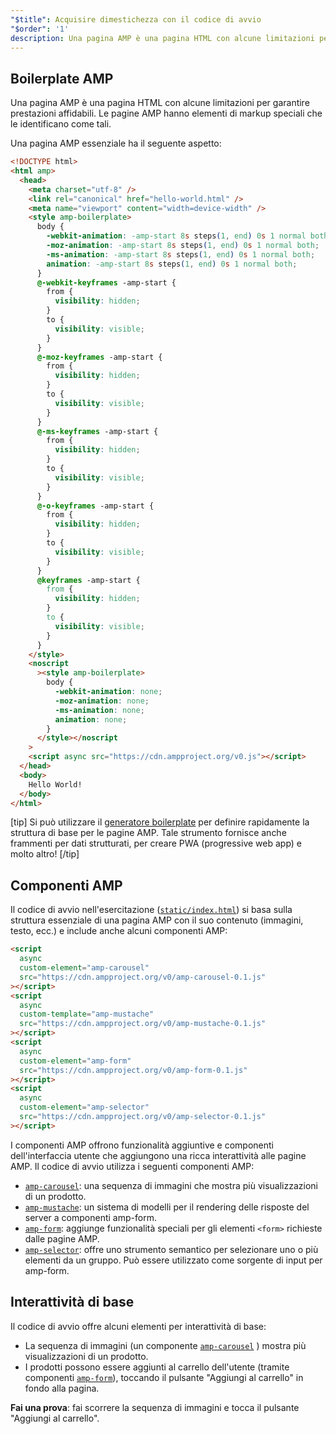 ```yaml
---
"$title": Acquisire dimestichezza con il codice di avvio
"$order": '1'
description: Una pagina AMP è una pagina HTML con alcune limitazioni per garantire prestazioni affidabili. Le pagine AMP hanno elementi di markup speciali che le identificano come tali.
---
```


## Boilerplate AMP

Una pagina AMP è una pagina HTML con alcune limitazioni per garantire prestazioni affidabili. Le pagine AMP hanno elementi di markup speciali che le identificano come tali.

Una pagina AMP essenziale ha il seguente aspetto:

```html
<!DOCTYPE html>
<html amp>
  <head>
    <meta charset="utf-8" />
    <link rel="canonical" href="hello-world.html" />
    <meta name="viewport" content="width=device-width" />
    <style amp-boilerplate>
      body {
        -webkit-animation: -amp-start 8s steps(1, end) 0s 1 normal both;
        -moz-animation: -amp-start 8s steps(1, end) 0s 1 normal both;
        -ms-animation: -amp-start 8s steps(1, end) 0s 1 normal both;
        animation: -amp-start 8s steps(1, end) 0s 1 normal both;
      }
      @-webkit-keyframes -amp-start {
        from {
          visibility: hidden;
        }
        to {
          visibility: visible;
        }
      }
      @-moz-keyframes -amp-start {
        from {
          visibility: hidden;
        }
        to {
          visibility: visible;
        }
      }
      @-ms-keyframes -amp-start {
        from {
          visibility: hidden;
        }
        to {
          visibility: visible;
        }
      }
      @-o-keyframes -amp-start {
        from {
          visibility: hidden;
        }
        to {
          visibility: visible;
        }
      }
      @keyframes -amp-start {
        from {
          visibility: hidden;
        }
        to {
          visibility: visible;
        }
      }
    </style>
    <noscript
      ><style amp-boilerplate>
        body {
          -webkit-animation: none;
          -moz-animation: none;
          -ms-animation: none;
          animation: none;
        }
      </style></noscript
    >
    <script async src="https://cdn.ampproject.org/v0.js"></script>
  </head>
  <body>
    Hello World!
  </body>
</html>
```

[tip] Si può utilizzare il [generatore boilerplate](https://amp.dev/boilerplate) per definire rapidamente la struttura di base per le pagine AMP. Tale strumento fornisce anche frammenti per dati strutturati, per creare PWA (progressive web app) e molto altro! [/tip]

## Componenti AMP

Il codice di avvio nell'esercitazione ([`static/index.html`](https://github.com/googlecodelabs/advanced-interactivity-in-amp/blob/master/static/index.html)) si basa sulla struttura essenziale di una pagina AMP con il suo contenuto (immagini, testo, ecc.) e include anche alcuni componenti AMP:

```html
<script
  async
  custom-element="amp-carousel"
  src="https://cdn.ampproject.org/v0/amp-carousel-0.1.js"
></script>
<script
  async
  custom-template="amp-mustache"
  src="https://cdn.ampproject.org/v0/amp-mustache-0.1.js"
></script>
<script
  async
  custom-element="amp-form"
  src="https://cdn.ampproject.org/v0/amp-form-0.1.js"
></script>
<script
  async
  custom-element="amp-selector"
  src="https://cdn.ampproject.org/v0/amp-selector-0.1.js"
></script>
```

I componenti AMP offrono funzionalità aggiuntive e componenti dell'interfaccia utente che aggiungono una ricca interattività alle pagine AMP. Il codice di avvio utilizza i seguenti componenti AMP:

- [`amp-carousel`](../../../../documentation/components/reference/amp-carousel.md): una sequenza di immagini che mostra più visualizzazioni di un prodotto.
- [`amp-mustache`](../../../../documentation/components/reference/amp-mustache.md): un sistema di modelli per il rendering delle risposte del server a componenti amp-form.
- [`amp-form`](../../../../documentation/components/reference/amp-form.md): aggiunge funzionalità speciali per gli elementi `<form>` richieste dalle pagine AMP.
- [`amp-selector`](../../../../documentation/components/reference/amp-selector.md): offre uno strumento semantico per selezionare uno o più elementi da un gruppo. Può essere utilizzato come sorgente di input per amp-form.

## Interattività di base

Il codice di avvio offre alcuni elementi per interattività di base:

- La sequenza di immagini (un componente [`amp-carousel`](../../../../documentation/components/reference/amp-carousel.md) ) mostra più visualizzazioni di un prodotto.
- I prodotti possono essere aggiunti al carrello dell'utente (tramite componenti [`amp-form`](../../../../documentation/components/reference/amp-form.md)), toccando il pulsante "Aggiungi al carrello" in fondo alla pagina.

**Fai una prova**: fai scorrere la sequenza di immagini e tocca il pulsante "Aggiungi al carrello".
